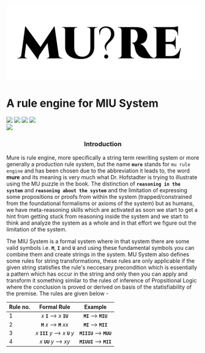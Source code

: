 <div align="center">
<img src="./mure.png" />
</div>

# A rule engine for MIU System

<div align="left">
<div> <img src="https://github.com/archanpatkar/mure/workflows/build/badge.svg"/> <img src="https://img.shields.io/badge/License-MIT-brightgreen" /> <img src="https://img.shields.io/badge/Coverage-100%25-brightgreen" /> <img src="https://img.shields.io/badge/NPM-0.0.1-brightgreen" /> 
</div>
<img src="https://cdn.rawgit.com/standard/standard/master/badge.svg" href="https://github.com/standard/standard" />
</div>

<div align="center">

### Introduction

</div>

Mure is rule engine, more specifically a string term rewriting system or more generally a production rule system, but the name **`mure`** stands for `mu rule engine` and has been chosen due to the abbreviation it leads to, the word **mure** and its meaning is very much what Dr. Hofstadter is trying to illustrate using the MU puzzle in the book. The distinction of **`reasoning in the system`** and **`reasoning about the system`** and the limitation of expressing some propositions or proofs from within the system (trapped/constrained from the foundational formalisms or axioms of the system) but as humans, we have meta-reasoning skills which are activated as soon we start to get a hint from getting stuck from reasoning inside the system and we start to think and analyze the system as a whole and in that effort we figure out the limitation of the system.

The MIU System is a formal system where in that system there are some valid symbols i.e. **`M`**, **`I`** and **`U`** and using these fundamental symbols you can combine them and create strings in the system. MU System also defines some rules for string transformations, these rules are only applicable if the given string statisfies the rule's neccesary precondition which is essentially a pattern which has occur in the string and only then you can apply and transform it something similar to the rules of inference of Propsitional Logic where the conclusion is proved or derived on basis of the statisfiability of the premise. The rules are given below -

<div align="center">

| Rule no. |            Formal Rule           |   Example   |
|----------|:--------------------------------:|:-----------:|
|     1    |     *x* **`I`** ⟶ *x* **`IU`**     |   **`MI`** ⟶ **`MIU`**  |
|     2    |     **`M`** *x* ⟶ **`M`** *xx*     |   **`MI`** ⟶ **`MII`**  |
|     3    |  *x* **`III`** *y* ⟶ *x* **`U`** *y* | **`MIIIU`** ⟶ **`MUU`** |
|     4    |       *x* **`UU`** *y* ⟶ *xy*      | **`MIUUI`** ⟶ **`MII`** |

</div>